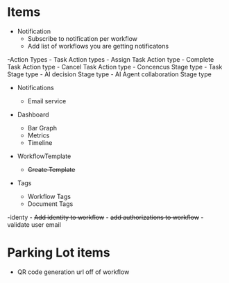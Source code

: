 ﻿# Items

- Notification
	- Subscribe to notification per workflow
	- Add list of workflows you are getting notificatons

-Action Types
	- Task Action types
		- Assign Task Action type
		- Complete Task Action type
		- Cancel Task Action type
	- Concencus Stage type
	- Task Stage type
	- AI decision Stage type
	- AI Agent collaboration Stage type

- Notifications
	- Email service

- Dashboard 
	- Bar Graph
	- Metrics
	- Timeline
	
- WorkflowTemplate
	- ~~Create Template~~
	
- Tags
	- Workflow Tags 
	- Document Tags

-identy
	- ~~Add identity to workflow~~
	- ~~add authorizations to workflow~~
	- validate user email



# Parking Lot items

- QR code generation url off of workflow
